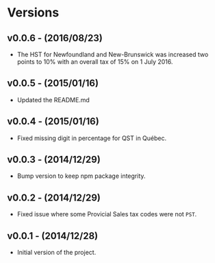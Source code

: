 # Versions

## v0.0.6 - (2016/08/23)

* The HST for Newfoundland and New-Brunswick was increased two points to 10%
  with an overall tax of 15% on 1 July 2016.


## v0.0.5 - (2015/01/16)

* Updated the README.md


## v0.0.4 - (2015/01/16)

* Fixed missing digit in percentage for QST in Québec.


## v0.0.3 - (2014/12/29)

* Bump version to keep npm package integrity.


## v0.0.2 - (2014/12/29)

* Fixed issue where some Provicial Sales tax codes were not `PST`.


## v0.0.1 - (2014/12/28)

* Initial version of the project.
